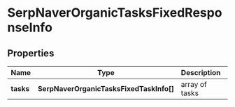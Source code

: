 # SerpNaverOrganicTasksFixedResponseInfo

## Properties

| Name | Type | Description | Notes |
|------------ | ------------- | ------------- | -------------|
**tasks** | **SerpNaverOrganicTasksFixedTaskInfo[]** | array of tasks |[optional]|